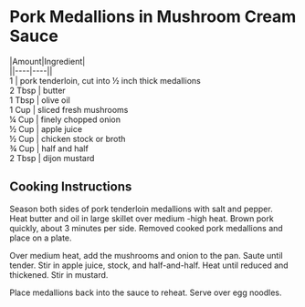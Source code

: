 # Pork Medallions in Mushroom Cream Sauce  
  
|Amount|Ingredient|  
||----|----||  
1 | pork tenderloin, cut into ½ inch thick medallions  
2 Tbsp | butter  
1 Tbsp | olive oil  
1 Cup | sliced fresh mushrooms  
¼ Cup | finely chopped onion  
½ Cup | apple juice  
½ Cup | chicken stock or broth  
¾ Cup | half and half  
2 Tbsp | dijon mustard  
  
## Cooking Instructions  
Season both sides of pork tenderloin medallions with salt and pepper.  
Heat butter and oil in large skillet over medium -high heat. Brown pork quickly, about 3 minutes per side. Removed cooked pork medallions and place on a plate.  
  
Over medium heat, add the mushrooms and onion to the pan. Saute until tender. Stir in apple juice, stock, and half-and-half. Heat until reduced and thickened. Stir in mustard.  
  
Place medallions back into the sauce to reheat. Serve over egg noodles.  
  